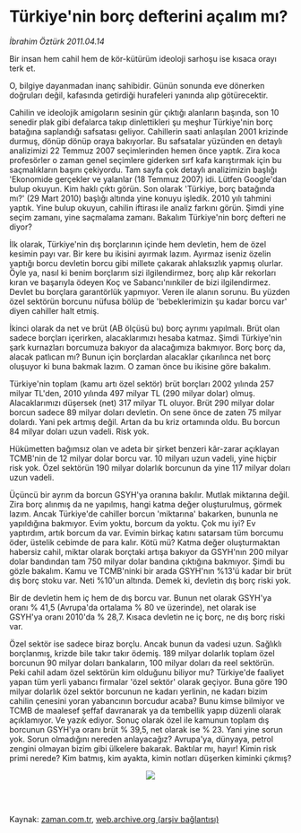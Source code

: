 # Türkiye'nin borç  defterini açalım mı?

*İbrahim Öztürk 2011.04.14*

<td class="columnist-detail">
<p>Bir insan hem cahil hem de kör-kütürüm ideoloji sarhoşu ise kısaca orayı terk et.</p>
<p>
<div id="haberMetinDiv">
<p> O, bilgiye dayanmadan inanç sahibidir. Günün sonunda eve dönerken doğruları değil, kafasında getirdiği hurafeleri yanında alıp götürecektir.
<p> Cahilin ve ideolojik amigoların sesinin gür çıktığı alanların başında, son 10 senedir plak gibi defalarca takıp dinlettikleri şu meşhur Türkiye'nin borç batağına saplandığı safsatası geliyor. Cahillerin saati anlaşılan 2001 krizinde durmuş, dönüp dönüp oraya bakıyorlar. Bu safsatalar yüzünden en detaylı analizimizi 22 Temmuz 2007 seçimlerinden hemen önce yaptık. Zira koca profesörler o zaman genel seçimlere giderken sırf kafa karıştırmak için bu saçmalıkların başını çekiyordu. Tam sayfa çok detaylı analizimizin başlığı 'Ekonomide gerçekler ve yalanlar (18 Temmuz 2007) idi. Lütfen Google'dan bulup okuyun. Kim haklı çıktı görün. Son olarak 'Türkiye, borç batağında mı?' (29 Mart 2010) başlığı altında yine konuyu işledik. 2010 yılı tahmini yaptık. Yine bulup okuyun, cahilin iftirası ile analiz farkını görün. Şimdi yine seçim zamanı, yine saçmalama zamanı. Bakalım Türkiye'nin borç defteri ne diyor?
<p> İlk olarak, Türkiye'nin dış borçlarının içinde hem devletin, hem de özel kesimin payı var. Bir kere bu ikisini ayırmak lazım. Ayırmaz iseniz özelin yaptığı borcu devletin borcu gibi millete çakarak ahlaksızlık yapmış olurlar. Öyle ya, nasıl ki benim borçlarım sizi ilgilendirmez, borç alıp kâr rekorları kıran ve başarıyla ödeyen Koç ve Sabancı'nınkiler de bizi ilgilendirmez. Devlet bu borçlara garantörlük yapmıyor. Veren ile alanın sorunu. Bu yüzden özel sektörün borcunu nüfusa bölüp de 'bebeklerimizin şu kadar borcu var' diyen cahiller halt etmiş.
<p> İkinci olarak da net ve brüt (AB ölçüsü bu) borç ayrımı yapılmalı. Brüt olan sadece borçları içerirken, alacaklarımızı hesaba katmaz. Şimdi Türkiye'nin şark kurnazları borcumuza bakıyor da alacağımıza bakmıyor. Borç borç da, alacak patlıcan mı? Bunun için borçlardan alacaklar çıkarılınca net borç oluşuyor ki buna bakmak lazım. O zaman önce bu ikisine göre bakalım.
<p> Türkiye'nin toplam (kamu artı özel sektör) brüt borçları 2002 yılında 257 milyar TL'den, 2010 yılında 497 milyar TL (290 milyar dolar) olmuş. Alacaklarımızı düşersek (net) 317 milyar TL oluyor. Brüt 290 milyar dolar borcun sadece 89 milyar doları devletin. On sene önce de zaten 75 milyar dolardı. Yani pek artmış değil. Artan da bu kriz ortamında oldu. Bu borcun 84 milyar doları uzun vadeli. Risk yok.
<p> Hükümetten bağımsız olan ve adeta bir şirket benzeri kâr-zarar açıklayan TCMB'nin de 12 milyar dolar borcu var. 10 milyarı uzun vadeli, yine hiçbir risk yok. Özel sektörün 190 milyar dolarlık borcunun da yine 117 milyar doları uzun vadeli.
<p> Üçüncü bir ayrım da borcun GSYH'ya oranına bakılır. Mutlak miktarına değil. Zira borç alınmış da ne yapılmış, hangi katma değer oluşturulmuş, görmek lazım. Ancak Türkiye'de cahiller borcun 'miktarına' bakarken, bununla ne yapıldığına bakmıyor. Evim yoktu, borcum da yoktu. Çok mu iyi? Ev yaptırdım, artık borcum da var. Evimin birkaç katını satarsam tüm borcumu öder, üstelik cebimde de para kalır. Kötü mü? Katma değer oluşturmaktan habersiz cahil, miktar olarak borçtaki artışa bakıyor da GSYH'nın 200 milyar dolar bandından tam 750 milyar dolar bandına çıktığına bakmıyor. Şimdi bu gözle bakalım. Kamu ve TCMB'ninki bir arada GSYH'nın %13'ü kadar bir brüt dış borç stoku var. Neti %10'un altında. Demek ki, devletin dış borç riski yok.
<p> Bir de devletin hem iç hem de dış borcu var. Bunun net olarak GSYH'ya oranı % 41,5 (Avrupa'da ortalama % 80 ve üzerinde), net olarak ise GSYH'ya oranı 2010'da % 28,7. Kısaca devletin ne iç borç, ne dış borç riski var.
<p> Özel sektör ise sadece biraz borçlu. Ancak bunun da vadesi uzun. Sağlıklı borçlanmış, krizde bile takır takır ödemiş. 189 milyar dolarlık toplam özel borcunun 90 milyar doları bankaların, 100 milyar doları da reel sektörün. Peki cahil adam özel sektörün kim olduğunu biliyor mu? Türkiye'de faaliyet yapan tüm yerli yabancı firmalar 'özel sektör' olarak geçiyor. Buna göre 190 milyar dolarlık özel sektör borcunun ne kadarı yerlinin, ne kadarı bizim cahilin çenesini yoran yabancının borcudur acaba? Bunu kimse bilmiyor ve TCMB de maalesef şeffaf davranarak ya da tembellik yapıp düzenli olarak açıklamıyor. Ve yazık ediyor. Sonuç olarak özel ile kamunun toplam dış borcunun GSYH'ya oranı brüt % 39,5, net olarak ise % 23. Yani yine sorun yok. Sorun olmadığını nereden anlayacağız? Avrupa'ya, dünyaya, petrol zengini olmayan bizim gibi ülkelere bakarak. Baktılar mı, hayır! Kimin risk primi nerede? Kim batmış, kim ayakta, kimin notları düşerken kiminki çıkmış? 
<p>
<p><p align="center"><img border="0" src="http://web.archive.org/web/20120126115336im_/http://medya.zaman.com.tr/2011/04/14/ozturk.jpg"/>
</p></p></p></p></p></p></p></p></p></p></p></p></div>
</p>


<p><br>
		 </br></p></td>

Kaynak: [zaman.com.tr](http://zaman.com.tr/yazar.do?yazino=1121213), [web.archive.org (arşiv bağlantısı)](http://web.archive.org/web/20120126115336/http://www.zaman.com.tr/yazar.do?yazino=1121213)

